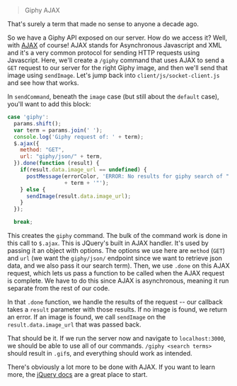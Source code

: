 > Giphy AJAX

That's surely a term that made no sense to anyone a decade ago.

So we have a Giphy API exposed on our server. How do we access it? Well, with
[AJAX](https://goo.gl/PXhMsS) of course! AJAX stands for Asynchronous
Javascript and XML and it's a very common protocol for sending HTTP requests
using Javascript. Here, we'll create a `/giphy` command that uses AJAX to send
a `GET` request to our server for the right Giphy image, and then we'll send
that image using `sendImage`. Let's jump back into `client/js/socket-client.js`
and see how that works.

In `sendCommand`, beneath the `image` case (but still about the `default`
case), you'll want to add this block:

```javascript
case 'giphy':
  params.shift();
  var term = params.join(' ');
  console.log('Giphy request of: ' + term);
  $.ajax({
    method: "GET",
    url: "giphy/json/" + term,
  }).done(function (result) {
    if(result.data.image_url == undefined) {
      postMessage(errorColor, 'ERROR: No results for giphy search of "'
                  + term + '"');
    } else {
      sendImage(result.data.image_url);
    }
  });

  break;
```

This creates the `giphy` command. The bulk of the command work is done in this
call to `$.ajax`. This is JQuery's built in AJAX handler. It's used by passing
it an object with options. The options we use here are `method` (`GET`) and
`url` (we want the `giphy/json/` endpoint since we want to retrieve json data,
and we also pass it our search term). Then, we use `.done` on this AJAX
request, which lets us pass a function to be called when the AJAX request is
complete. We have to do this since AJAX is asynchronous, meaning it run
separate from the rest of our code.

In that `.done` function, we handle the results of the request -- our callback
takes a `result` parameter with those results. If no image is found, we return
an error. If an image is found, we call `sendImage` on the
`result.data.image_url` that was passed back.

That should be it. If we run the server now and navigate to `localhost:3000`,
we should be able to use all of our commands. `/giphy <search terms>` should
result in `.gif`s, and everything should work as intended.

There's obviously a lot more to be done with AJAX. If you want to learn more,
the [jQuery docs](http://api.jquery.com/jquery.ajax/) are a great place to
start.
